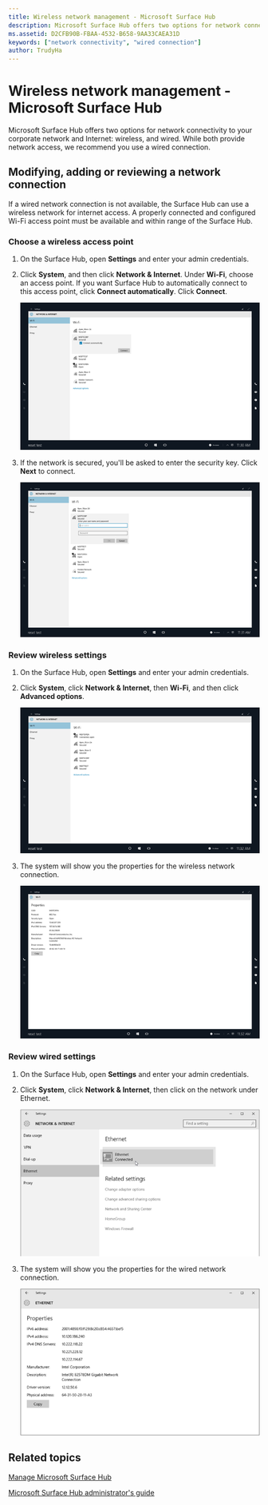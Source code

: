 ```yaml
---
title: Wireless network management - Microsoft Surface Hub
description: Microsoft Surface Hub offers two options for network connectivity to your corporate network and Internet wireless, and wired. While both provide network access, we recommend you use a wired connection.
ms.assetid: D2CFB90B-FBAA-4532-B658-9AA33CAEA31D
keywords: ["network connectivity", "wired connection"]
author: TrudyHa
---
```


# Wireless network management - Microsoft Surface Hub


Microsoft Surface Hub offers two options for network connectivity to your corporate network and Internet: wireless, and wired. While both provide network access, we recommend you use a wired connection.

## Modifying, adding or reviewing a network connection


If a wired network connection is not available, the Surface Hub can use a wireless network for internet access. A properly connected and configured Wi-Fi access point must be available and within range of the Surface Hub.

### Choose a wireless access point

1.  On the Surface Hub, open **Settings** and enter your admin credentials.
2.  Click **System**, and then click **Network & Internet**. Under **Wi-Fi**, choose an access point. If you want Surface Hub to automatically connect to this access point, click **Connect automatically**. Click **Connect**.

    ![](images/networkmgtwireless-01.png)

3.  If the network is secured, you'll be asked to enter the security key. Click **Next** to connect.

    ![](images/networkmgtwireless-02.png)

### Review wireless settings

1.  On the Surface Hub, open **Settings** and enter your admin credentials.
2.  Click **System**, click **Network & Internet**, then **Wi-Fi**, and then click **Advanced options**.

    ![](images/networkmgtwireless-03.png)

3.  The system will show you the properties for the wireless network connection.

    ![](images/networkmgtwireless-04.png)

### Review wired settings

1.  On the Surface Hub, open **Settings** and enter your admin credentials.
2.  Click **System**, click **Network & Internet**, then click on the network under Ethernet.

    ![](images/networkmgtwired-01.png)

3.  The system will show you the properties for the wired network connection.

    ![](images/networkmgtwired-02.png)

## Related topics


[Manage Microsoft Surface Hub](manage-surface-hub.md)

[Microsoft Surface Hub administrator's guide](surface-hub-administrators-guide.md)

 

 






